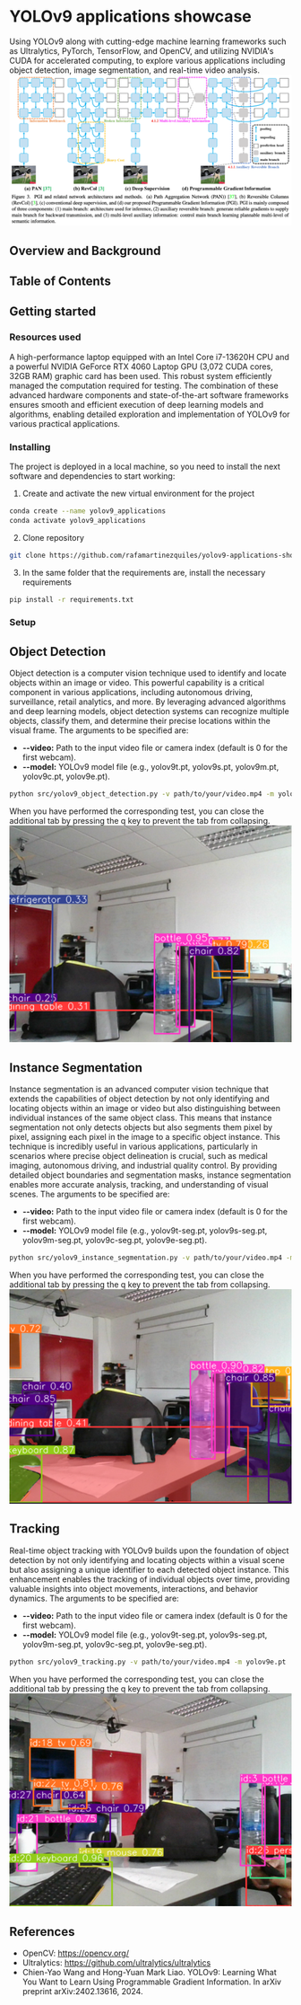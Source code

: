 # YOLOv9 applications showcase
Using YOLOv9 along with cutting-edge machine learning frameworks such as Ultralytics, PyTorch, TensorFlow, and OpenCV, and utilizing NVIDIA's CUDA for accelerated computing, to explore various applications including object detection, image segmentation, and real-time video analysis.
![](images/yolo_v9.png)

## Overview and Background

## Table of Contents

## Getting started

### Resources used
A high-performance laptop equipped with an Intel Core i7-13620H CPU and a powerful NVIDIA GeForce RTX 4060 Laptop GPU (3,072 CUDA cores, 32GB RAM) graphic card has been used. This robust system efficiently managed the computation required for testing. The combination of these advanced hardware components and state-of-the-art software frameworks ensures smooth and efficient execution of deep learning models and algorithms, enabling detailed exploration and implementation of YOLOv9 for various practical applications. 

### Installing
The project is deployed in a local machine, so you need to install the next software and dependencies to start working:

1. Create and activate the new virtual environment for the project

```bash
conda create --name yolov9_applications
conda activate yolov9_applications
```

2. Clone repository

```bash
git clone https://github.com/rafamartinezquiles/yolov9-applications-showcase.git
```

3. In the same folder that the requirements are, install the necessary requirements

```bash
pip install -r requirements.txt
```

### Setup


## Object Detection
Object detection is a computer vision technique used to identify and locate objects within an image or video. This powerful capability is a critical component in various applications, including autonomous driving, surveillance, retail analytics, and more. By leveraging advanced algorithms and deep learning models, object detection systems can recognize multiple objects, classify them, and determine their precise locations within the visual frame. The arguments to be specified are:
- **--video:** Path to the input video file or camera index (default is 0 for the first webcam).
- **--model:** YOLOv9 model file (e.g., yolov9t.pt, yolov9s.pt, yolov9m.pt, yolov9c.pt, yolov9e.pt).

```bash
python src/yolov9_object_detection.py -v path/to/your/video.mp4 -m yolov9e.pt
```
When you have performed the corresponding test, you can close the additional tab by pressing the q key to prevent the tab from collapsing.
![](images/object_detection.png)

## Instance Segmentation
Instance segmentation is an advanced computer vision technique that extends the capabilities of object detection by not only identifying and locating objects within an image or video but also distinguishing between individual instances of the same object class. This means that instance segmentation not only detects objects but also segments them pixel by pixel, assigning each pixel in the image to a specific object instance. This technique is incredibly useful in various applications, particularly in scenarios where precise object delineation is crucial, such as medical imaging, autonomous driving, and industrial quality control. By providing detailed object boundaries and segmentation masks, instance segmentation enables more accurate analysis, tracking, and understanding of visual scenes. The arguments to be specified are:
- **--video:** Path to the input video file or camera index (default is 0 for the first webcam).
- **--model:** YOLOv9 model file (e.g., yolov9t-seg.pt, yolov9s-seg.pt, yolov9m-seg.pt, yolov9c-seg.pt, yolov9e-seg.pt).

```bash
python src/yolov9_instance_segmentation.py -v path/to/your/video.mp4 -m yolov9e-seg.pt
```

When you have performed the corresponding test, you can close the additional tab by pressing the q key to prevent the tab from collapsing.
![](images/instance_segmentation.png)

## Tracking
Real-time object tracking with YOLOv9 builds upon the foundation of object detection by not only identifying and locating objects within a visual scene but also assigning a unique identifier to each detected object instance. This enhancement enables the tracking of individual objects over time, providing valuable insights into object movements, interactions, and behavior dynamics. The arguments to be specified are:
- **--video:** Path to the input video file or camera index (default is 0 for the first webcam).
- **--model:** YOLOv9 model file (e.g., yolov9t-seg.pt, yolov9s-seg.pt, yolov9m-seg.pt, yolov9c-seg.pt, yolov9e-seg.pt).

```bash
python src/yolov9_tracking.py -v path/to/your/video.mp4 -m yolov9e.pt
```

When you have performed the corresponding test, you can close the additional tab by pressing the q key to prevent the tab from collapsing.
![](images/tracking.png)

## References
- OpenCV: https://opencv.org/
- Ultralytics: https://github.com/ultralytics/ultralytics
- Chien-Yao Wang and Hong-Yuan Mark Liao. YOLOv9: Learning What You Want to Learn Using Programmable Gradient Information. In arXiv preprint arXiv:2402.13616, 2024.
